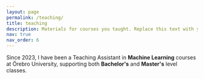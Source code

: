 ```yaml
---
layout: page
permalink: /teaching/
title: teaching
description: Materials for courses you taught. Replace this text with your description.
nav: true
nav_order: 6
---
```


Since 2023, I have been a Teaching Assistant in **Machine Learning** courses at Örebro University, supporting both **Bachelor's** and **Master's** level classes. 


